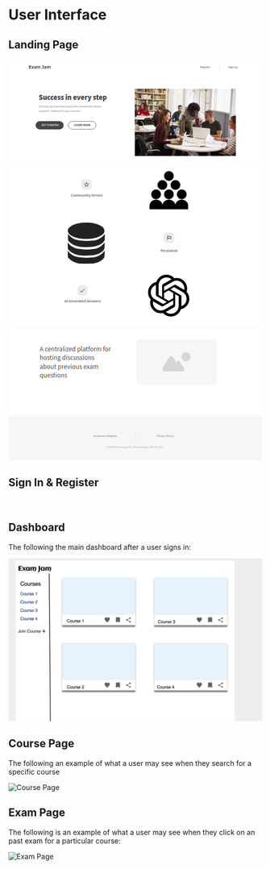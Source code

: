 # User Interface

## Landing Page

![Landing Page](assets/landing-page.png)

## Sign In & Register

![]()

## Dashboard

The following the main dashboard after a user signs in:

![Dashboard](assets/dashboard.png)

## Course Page

The following an example of what a user may see when they search for a specific course

![Course Page]()

## Exam Page

The following is an example of what a user may see when they click on an past exam for a particular course:

![Exam Page]()